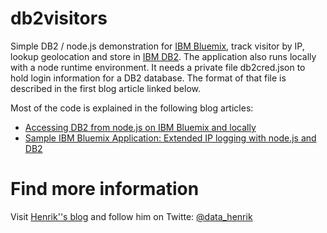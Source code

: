 db2visitors
===========

Simple DB2 / node.js demonstration for [IBM Bluemix](http://bluemix.net), track visitor by IP, lookup geolocation and store in [IBM DB2](www-01.ibm.com/software/data/db2/). The application also runs locally with a node runtime environment. It needs a private file db2cred.json to hold login information for a DB2 database. The format of that file is described in the first blog article linked below.

Most of the code is explained in the following blog articles:
* [Accessing DB2 from node.js on IBM Bluemix and locally](http://blog.4loeser.net/2014/08/accessing-db2-from-nodejs-on-ibm.html)
* [Sample IBM Bluemix Application: Extended IP logging with node.js and DB2](http://blog.4loeser.net/2014/08/sample-ibm-bluemix-application-extended.html)

# Find more information
Visit [Henrik''s blog](http://blog.4loeser.net) and follow him on Twitte: [@data_henrik](http://twitter.com/data_henrik)
